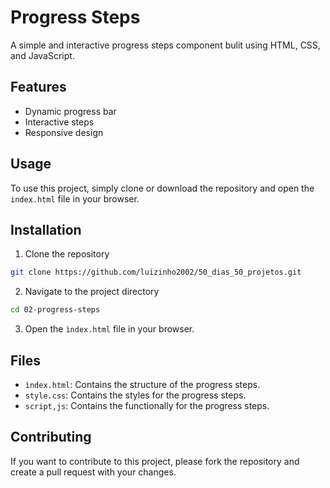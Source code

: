 # Progress Steps

A simple and interactive progress steps component bulit using HTML, CSS, and JavaScript.

## Features

- Dynamic progress bar
- Interactive steps
- Responsive design

## Usage

To use this project, simply clone or download the repository and open the `index.html` file in your browser.

## Installation

1. Clone the repository
```sh
git clone https://github.com/luizinho2002/50_dias_50_projetos.git
```

2. Navigate to the project directory
```sh
cd 02-progress-steps
```
3. Open the `ìndex.html` file in your browser.

## Files

- `ìndex.html`: Contains the structure of the progress steps.
- `style.css`: Contains the styles for the progress steps.
- `script,js`: Contains the functionally for the progress steps.

## Contributing

If you want to contribute to this project, please fork the repository and create a pull request with your changes.
